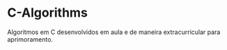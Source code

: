 # C-Algorithms
Algoritmos em C desenvolvidos em aula e de maneira extracurricular para aprimoramento.
